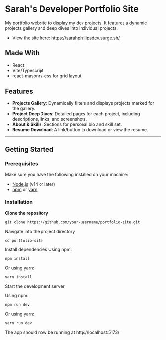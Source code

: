 # Sarah's Developer Portfolio Site

My portfolio website to display my dev projects. It features a dynamic projects gallery and deep dives into individual projects.

- View the site here: https://sarahphillipsdev.surge.sh/

## Made With

- React
- Vite/Typescript
- react-masonry-css for grid layout

## Features

- **Projects Gallery**: Dynamically filters and displays projects marked for the gallery.
- **Project Deep Dives**: Detailed pages for each project, including descriptions, links, and screenshots.
- **About & Skills**: Sections for personal bio and skill set.
- **Resume Download**: A link/button to download or view the resume.

---

## Getting Started

### Prerequisites

Make sure you have the following installed on your machine:

- [Node.js](https://nodejs.org/) (v14 or later)
- [npm](https://www.npmjs.com/) or [yarn](https://yarnpkg.com/)

### Installation

**Clone the repository**

```
git clone https://github.com/your-username/portfolio-site.git
```

Navigate into the project directory

```
cd portfolio-site
```

Install dependencies
Using npm:

```
npm install
```

Or using yarn:

```
yarn install
```

Start the development server

Using npm:

```
npm run dev
```

Or using yarn:

```
yarn run dev
```

The app should now be running at http://localhost:5173/

